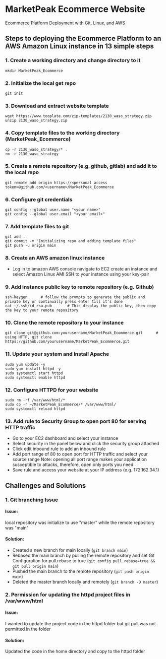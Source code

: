 # MarketPeak Ecommerce Website
Ecommerce Platform Deployment with Git, Linux, and AWS

## Steps to deploying the Ecommerce Platform to an AWS Amazon Linux instance in 13 simple steps
### 1. Create a working directory and change directory to it
```
mkdir MarketPeak_Ecommerce
```
### 2. Initialize the local get repo
```
git init
```
### 3. Download and extract website template
```
wget https://www.tooplate.com/zip-templates/2130_waso_strategy.zip
unzip 2130_waso_strategy.zip
```
### 4. Copy template files to the working directory (MarketPeak_Ecommerce)
```
cp -r 2130_waso_strategy/* .
rm -r 2130_waso_strategy
```
### 5. Create a remote repository (e.g. github, gitlab) and add it to the local repo
```
git remote add origin https://<personal access token>@github.com/<username>/MarketPeak_Ecommerce
```
### 6. Configure git credentials
```
git config --global user.name "<your name>"
git config --global user.email "<your email>"
```
### 7. Add template files to git
```
git add .
git commit -m "Initializing repo and adding template files"
git push -u origin main
```
### 8. Create an AWS amazon linux instance
-   Log in to amazon AWS console
    navigate to EC2
    create an instance and select Amazon Linux AMI
    SSH to your instance using your key-pair
### 9. Add instance public key to remote repository (e.g. Github)
```
ssh-keygen      # follow the prompts to generate the public and private key or continually press enter till it's done
cat ~/.ssh/id_rsa.pub       # This display the public key, then copy the key to your remote repository
```
### 10. Clone the remote repository to your instance
```
git clone git@github.com:yourusername/MarketPeak_Ecommerce.git      # using HTTP, git clone https://github.com/yourusername/MarketPeak_Ecommerce.git
```
### 11. Update your system and Install Apache
```
sudo yum update -y
sudo yum install httpd -y
sudo systemctl start httpd
sudo systemctl enable httpd
```
### 12. Configure HTTPD for your website
```
sudo rm -rf /var/www/html/*
sudo cp -r ~/MarketPeak_Ecommerce/* /var/www/html/
sudo systemctl reload httpd
```
### 13. Add rule to Security Group to open port 80 for serving HTTP traffic
- Go to your EC2 dashboard and select your instance
- Select security in the panel below and click the security group attached
- Click edit inbound rule to add an inbound rule
- Add port range of 80 to open port for HTTP traffic and select your source range   Note: opening all port range makes your application susceptible to attacks, therefore, open only ports you need
- Save rule and access your website at your IP address (e.g. 172.162.34.1)


## Challenges and Solutions
### 1. Git branching Issue
#### Issue:
local repository was initialize to use "master" while the remote repository was "main"
#### Solution:
- Created a new branch for main locally     (```git branch main```)
- Rebased the main branch by pulling the remote repository and set Git Configuration for pull.rebase to true    (```git config pull.rebase=true && git pull origin main```)
- Pushed the main branch to the remote repository   (```git push origin main```)
- Deleted the master branch locally and remotely    (```git branch -D master```)

### 2. Permission for updating the httpd project files in /var/www/html
#### Issue:
I wanted to update the project code in the httpd folder but git pull was not permitted in the folder
#### Solution:
Updated the code in the home directory and copy to the httpd folder
